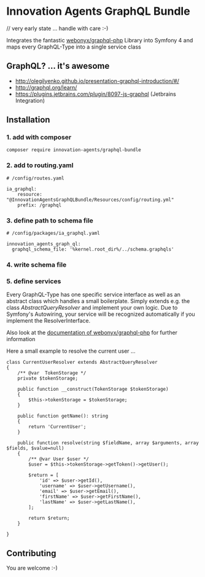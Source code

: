 # Innovation Agents GraphQL Bundle

// very early state ... handle with care :-)

Integrates the fantastic [webonyx/graphql-php](https://github.com/webonyx/graphql-php) Library into Symfony 4 and 
maps every GraphQL-Type into a single service class

## GraphQL? ... it's awesome

* http://olegilyenko.github.io/presentation-graphql-introduction/#/
* http://graphql.org/learn/
* https://plugins.jetbrains.com/plugin/8097-js-graphql (Jetbrains Integration)

## Installation

### 1. add with composer

    composer require innovation-agents/graphql-bundle
    
### 2. add to routing.yaml

    # /config/routes.yaml
    
    ia_graphql:
        resource: "@InnovationAgentsGraphQLBundle/Resources/config/routing.yml"
        prefix: /graphql
        
### 3. define path to schema file

    # /config/packages/ia_graphql.yaml
    
    innovation_agents_graph_ql:
      graphql_schema_file: '%kernel.root_dir%/../schema.graphqls'
      
### 4. write schema file
### 5. define services

Every GraphQL-Type has one specific service interface as well as an abstract class which handles a small boilerplate.
Simply extends e.g. the class _AbstractQueryResolver_ and implement your own logic. Due to Symfony's Autowiring, your 
service will be recognized automatically if you implement the ResolverInterface.

Also look at the [documentation of webonyx/graphql-php](https://webonyx.github.io/graphql-php/) for further information

Here a small example to resolve the current user ...

    class CurrentUserResolver extends AbstractQueryResolver
    {
        /** @var  TokenStorage */
        private $tokenStorage;
    
        public function __construct(TokenStorage $tokenStorage)
        {
            $this->tokenStorage = $tokenStorage;
        }
    
        public function getName(): string
        {
            return 'CurrentUser';
        }
    
        public function resolve(string $fieldName, array $arguments, array $fields, $value=null)
        {
            /** @var User $user */
            $user = $this->tokenStorage->getToken()->getUser();
    
            $return = [
                'id' => $user->getId(),
                'username' => $user->getUsername(),
                'email' => $user->getEmail(),
                'firstName' => $user->getFirstName(),
                'lastName' => $user->getLastName(),
            ];
    
            return $return;
        }
    
    }
    
## Contributing

You are welcome :-) 